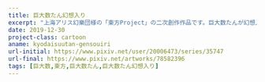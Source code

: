 ```yaml
---
title: 巨大数たん幻想入り
excerpt: "上海アリス幻樂団様の「東方Project」の二次創作作品です。巨大数たんが幻想入りして古明地こいしさんにペットとして拾われ、巨大数を広めながらのびのびと暮らしていくお話です。"
date: 2019-12-30
project-class: cartoon
aname: kyodaisuutan-gensouiri
url-initial: https://www.pixiv.net/user/20006473/series/35747
url-final: https://www.pixiv.net/artworks/78582396
tags: [巨大数,東方,巨大数たん,巨大数たん幻想入り]
---
```


